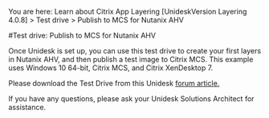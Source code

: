 You are here: Learn about Citrix App Layering [UnideskVersion Layering 4.0.8] > Test drive > Publish to MCS for Nutanix AHV
#Test drive: Publish to MCS for Nutanix AHV
Once Unidesk is set up, you can use this test drive to create your first layers in Nutanix AHV, and then publish a test image to Citrix MCS. This example uses Windows 10 64-bit, Citrix MCS, and Citrix XenDesktop 7.
Please download the Test Drive from this Unidesk [forum article](http://www.unidesk.com/forum/unidesk-4/process-documentation-nutanix)[.](http://www.unidesk.com/forum/unidesk-4/process-documentation-nutanix)
If you have any questions, please ask your Unidesk Solutions Architect for assistance.

